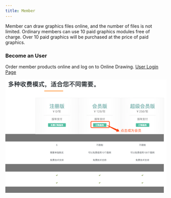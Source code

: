 ```yaml
---
title: Member
---
```

Member can draw graphics files online, and the number of files is not limited. Ordinary members can use 10 paid graphics modules free of charge. Over 10 paid graphics will be purchased at the price of paid graphics.
### Become an User
Order member products online and log on to Online Drawing. [User Login Page](https://www.freedgo.com/login.html "Online Freedgo Design")

![Become a member](/public/themes/freedgo/getuser.png "Become a member")